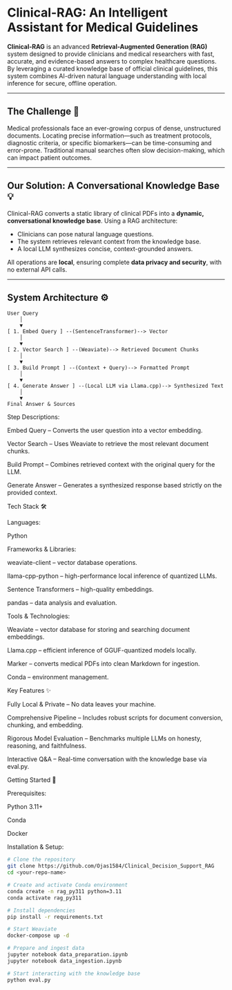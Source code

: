# Clinical-RAG: An Intelligent Assistant for Medical Guidelines

**Clinical-RAG** is an advanced **Retrieval-Augmented Generation (RAG)** system designed to provide clinicians and medical researchers with fast, accurate, and evidence-based answers to complex healthcare questions. By leveraging a curated knowledge base of official clinical guidelines, this system combines AI-driven natural language understanding with local inference for secure, offline operation.

---

## The Challenge 🎯

Medical professionals face an ever-growing corpus of dense, unstructured documents. Locating precise information—such as treatment protocols, diagnostic criteria, or specific biomarkers—can be time-consuming and error-prone. Traditional manual searches often slow decision-making, which can impact patient outcomes.

---

## Our Solution: A Conversational Knowledge Base 💡

Clinical-RAG converts a static library of clinical PDFs into a **dynamic, conversational knowledge base**. Using a RAG architecture:

- Clinicians can pose natural language questions.
- The system retrieves relevant context from the knowledge base.
- A local LLM synthesizes concise, context-grounded answers.

All operations are **local**, ensuring complete **data privacy and security**, with no external API calls.

---

## System Architecture ⚙️

```text
User Query
    │
    ▼
[ 1. Embed Query ] --(SentenceTransformer)--> Vector
    │
    ▼
[ 2. Vector Search ] --(Weaviate)--> Retrieved Document Chunks
    │
    ▼
[ 3. Build Prompt ] --(Context + Query)--> Formatted Prompt
    │
    ▼
[ 4. Generate Answer ] --(Local LLM via Llama.cpp)--> Synthesized Text
    │
    ▼
Final Answer & Sources
```

Step Descriptions:

Embed Query – Converts the user question into a vector embedding.

Vector Search – Uses Weaviate to retrieve the most relevant document chunks.

Build Prompt – Combines retrieved context with the original query for the LLM.

Generate Answer – Generates a synthesized response based strictly on the provided context.

Tech Stack 🛠️

Languages:

Python

Frameworks & Libraries:

weaviate-client – vector database operations.

llama-cpp-python – high-performance local inference of quantized LLMs.

Sentence Transformers – high-quality embeddings.

pandas – data analysis and evaluation.

Tools & Technologies:

Weaviate – vector database for storing and searching document embeddings.

Llama.cpp – efficient inference of GGUF-quantized models locally.

Marker – converts medical PDFs into clean Markdown for ingestion.

Conda – environment management.

Key Features ✨

Fully Local & Private – No data leaves your machine.

Comprehensive Pipeline – Includes robust scripts for document conversion, chunking, and embedding.

Rigorous Model Evaluation – Benchmarks multiple LLMs on honesty, reasoning, and faithfulness.

Interactive Q&A – Real-time conversation with the knowledge base via eval.py.

Getting Started 🚀

Prerequisites:

Python 3.11+

Conda

Docker


Installation & Setup:
```bash
# Clone the repository
git clone https://github.com/Ojas1584/Clinical_Decision_Support_RAG
cd <your-repo-name>

# Create and activate Conda environment
conda create -n rag_py311 python=3.11
conda activate rag_py311

# Install dependencies
pip install -r requirements.txt

# Start Weaviate
docker-compose up -d

# Prepare and ingest data
jupyter notebook data_preparation.ipynb
jupyter notebook data_ingestion.ipynb

# Start interacting with the knowledge base
python eval.py
```
